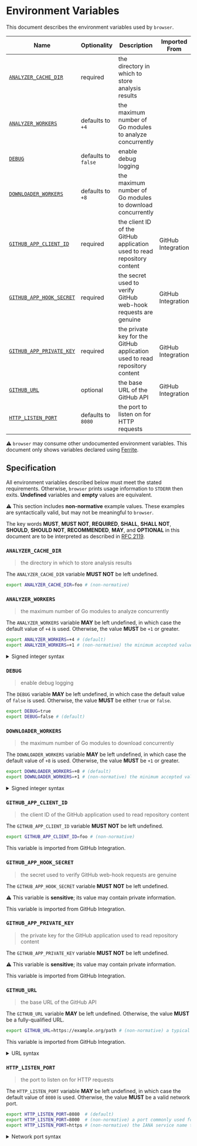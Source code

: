 # Environment Variables

This document describes the environment variables used by `browser`.

| Name                       | Optionality         | Description                                                                | Imported From      |
| -------------------------- | ------------------- | -------------------------------------------------------------------------- | ------------------ |
| [`ANALYZER_CACHE_DIR`]     | required            | the directory in which to store analysis results                           |                    |
| [`ANALYZER_WORKERS`]       | defaults to `+4`    | the maximum number of Go modules to analyze concurrently                   |                    |
| [`DEBUG`]                  | defaults to `false` | enable debug logging                                                       |                    |
| [`DOWNLOADER_WORKERS`]     | defaults to `+8`    | the maximum number of Go modules to download concurrently                  |                    |
| [`GITHUB_APP_CLIENT_ID`]   | required            | the client ID of the GitHub application used to read repository content    | GitHub Integration |
| [`GITHUB_APP_HOOK_SECRET`] | required            | the secret used to verify GitHub web-hook requests are genuine             | GitHub Integration |
| [`GITHUB_APP_PRIVATE_KEY`] | required            | the private key for the GitHub application used to read repository content | GitHub Integration |
| [`GITHUB_URL`]             | optional            | the base URL of the GitHub API                                             | GitHub Integration |
| [`HTTP_LISTEN_PORT`]       | defaults to `8080`  | the port to listen on for HTTP requests                                    |                    |

⚠️ `browser` may consume other undocumented environment variables. This document
only shows variables declared using [Ferrite].

## Specification

All environment variables described below must meet the stated requirements.
Otherwise, `browser` prints usage information to `STDERR` then exits.
**Undefined** variables and **empty** values are equivalent.

⚠️ This section includes **non-normative** example values. These examples are
syntactically valid, but may not be meaningful to `browser`.

The key words **MUST**, **MUST NOT**, **REQUIRED**, **SHALL**, **SHALL NOT**,
**SHOULD**, **SHOULD NOT**, **RECOMMENDED**, **MAY**, and **OPTIONAL** in this
document are to be interpreted as described in [RFC 2119].

### `ANALYZER_CACHE_DIR`

> the directory in which to store analysis results

The `ANALYZER_CACHE_DIR` variable **MUST NOT** be left undefined.

```bash
export ANALYZER_CACHE_DIR=foo # (non-normative)
```

### `ANALYZER_WORKERS`

> the maximum number of Go modules to analyze concurrently

The `ANALYZER_WORKERS` variable **MAY** be left undefined, in which case the
default value of `+4` is used. Otherwise, the value **MUST** be `+1` or greater.

```bash
export ANALYZER_WORKERS=+4 # (default)
export ANALYZER_WORKERS=+1 # (non-normative) the minimum accepted value
```

<details>
<summary>Signed integer syntax</summary>

Signed integers can only be specified using decimal notation. A leading positive
sign (`+`) is **OPTIONAL**. A leading negative sign (`-`) is **REQUIRED** in
order to specify a negative value.

Internally, the `ANALYZER_WORKERS` variable is represented using a signed 64-bit
integer type (`int`); any value that overflows this data-type is invalid.

</details>

### `DEBUG`

> enable debug logging

The `DEBUG` variable **MAY** be left undefined, in which case the default value
of `false` is used. Otherwise, the value **MUST** be either `true` or `false`.

```bash
export DEBUG=true
export DEBUG=false # (default)
```

### `DOWNLOADER_WORKERS`

> the maximum number of Go modules to download concurrently

The `DOWNLOADER_WORKERS` variable **MAY** be left undefined, in which case the
default value of `+8` is used. Otherwise, the value **MUST** be `+1` or greater.

```bash
export DOWNLOADER_WORKERS=+8 # (default)
export DOWNLOADER_WORKERS=+1 # (non-normative) the minimum accepted value
```

<details>
<summary>Signed integer syntax</summary>

Signed integers can only be specified using decimal notation. A leading positive
sign (`+`) is **OPTIONAL**. A leading negative sign (`-`) is **REQUIRED** in
order to specify a negative value.

Internally, the `DOWNLOADER_WORKERS` variable is represented using a signed 64-
bit integer type (`int`); any value that overflows this data-type is invalid.

</details>

### `GITHUB_APP_CLIENT_ID`

> the client ID of the GitHub application used to read repository content

The `GITHUB_APP_CLIENT_ID` variable **MUST NOT** be left undefined.

```bash
export GITHUB_APP_CLIENT_ID=foo # (non-normative)
```

This variable is imported from GitHub Integration.

### `GITHUB_APP_HOOK_SECRET`

> the secret used to verify GitHub web-hook requests are genuine

The `GITHUB_APP_HOOK_SECRET` variable **MUST NOT** be left undefined.

⚠️ This variable is **sensitive**; its value may contain private information.

This variable is imported from GitHub Integration.

### `GITHUB_APP_PRIVATE_KEY`

> the private key for the GitHub application used to read repository content

The `GITHUB_APP_PRIVATE_KEY` variable **MUST NOT** be left undefined.

⚠️ This variable is **sensitive**; its value may contain private information.

This variable is imported from GitHub Integration.

### `GITHUB_URL`

> the base URL of the GitHub API

The `GITHUB_URL` variable **MAY** be left undefined. Otherwise, the value
**MUST** be a fully-qualified URL.

```bash
export GITHUB_URL=https://example.org/path # (non-normative) a typical URL for a web page
```

This variable is imported from GitHub Integration.

<details>
<summary>URL syntax</summary>

A fully-qualified URL includes both a scheme (protocol) and a hostname. URLs are
not necessarily web addresses; `https://example.org` and
`mailto:contact@example.org` are both examples of fully-qualified URLs.

</details>

### `HTTP_LISTEN_PORT`

> the port to listen on for HTTP requests

The `HTTP_LISTEN_PORT` variable **MAY** be left undefined, in which case the
default value of `8080` is used. Otherwise, the value **MUST** be a valid
network port.

```bash
export HTTP_LISTEN_PORT=8080  # (default)
export HTTP_LISTEN_PORT=8000  # (non-normative) a port commonly used for private web servers
export HTTP_LISTEN_PORT=https # (non-normative) the IANA service name that maps to port 443
```

<details>
<summary>Network port syntax</summary>

Ports may be specified as a numeric value no greater than `65535`.
Alternatively, a service name can be used. Service names are resolved against
the system's service database, typically located in the `/etc/service` file on
UNIX-like systems. Standard service names are published by IANA.

</details>

<!-- references -->

[`analyzer_cache_dir`]: #ANALYZER_CACHE_DIR
[`analyzer_workers`]: #ANALYZER_WORKERS
[`debug`]: #DEBUG
[`downloader_workers`]: #DOWNLOADER_WORKERS
[ferrite]: https://github.com/dogmatiq/ferrite
[`github_app_client_id`]: #GITHUB_APP_CLIENT_ID
[`github_app_hook_secret`]: #GITHUB_APP_HOOK_SECRET
[`github_app_private_key`]: #GITHUB_APP_PRIVATE_KEY
[`github_url`]: #GITHUB_URL
[`http_listen_port`]: #HTTP_LISTEN_PORT
[rfc 2119]: https://www.rfc-editor.org/rfc/rfc2119.html

